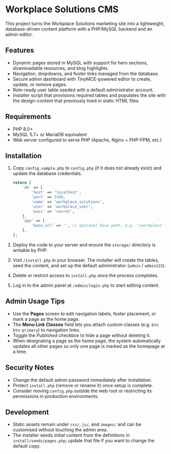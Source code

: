# Workplace Solutions CMS

This project turns the Workplace Solutions marketing site into a lightweight, database-driven content platform with a PHP/MySQL backend and an admin editor.

## Features

- Dynamic pages stored in MySQL with support for hero sections, downloadable resources, and blog highlights.
- Navigation, dropdowns, and footer links managed from the database.
- Secure admin dashboard with TinyMCE-powered editor to create, update, or remove pages.
- Role-ready user table seeded with a default administrator account.
- Installer script that provisions required tables and populates the site with the design-content that previously lived in static HTML files.

## Requirements

- PHP 8.0+
- MySQL 5.7+ or MariaDB equivalent
- Web server configured to serve PHP (Apache, Nginx + PHP-FPM, etc.)

## Installation

1. Copy `config.sample.php` to `config.php` (if it does not already exist) and update the database credentials.

   ```php
   return [
       'db' => [
           'host' => 'localhost',
           'port' => 3306,
           'name' => 'workplace_solutions',
           'user' => 'workplace_user',
           'pass' => 'secret',
       ],
       'app' => [
           'base_url' => '', // optional base path, e.g. '/workplace'
       ],
   ];
   ```

2. Deploy the code to your server and ensure the `storage/` directory is writable by PHP.
3. Visit `/install.php` in your browser. The installer will create the tables, seed the content, and set up the default administrator (`admin` / `admin123`).
4. Delete or restrict access to `install.php` once the process completes.
5. Log in to the admin panel at `/admin/login.php` to start editing content.

## Admin Usage Tips

- Use the **Pages** screen to edit navigation labels, footer placement, or mark a page as the home page.
- The **Menu Link Classes** field lets you attach custom classes (e.g. `btn btn-primary`) to navigation links.
- Toggle the *Published* checkbox to hide a page without deleting it.
- When designating a page as the home page, the system automatically updates all other pages so only one page is marked as the homepage at a time.

## Security Notes

- Change the default admin password immediately after installation.
- Protect `install.php` (remove or rename it) once setup is complete.
- Consider moving `config.php` outside the web root or restricting its permissions in production environments.

## Development

- Static assets remain under `css/`, `js/`, and `images/` and can be customised without touching the admin area.
- The installer seeds initial content from the definitions in `install/seeds/pages.php`; update that file if you want to change the default copy.

